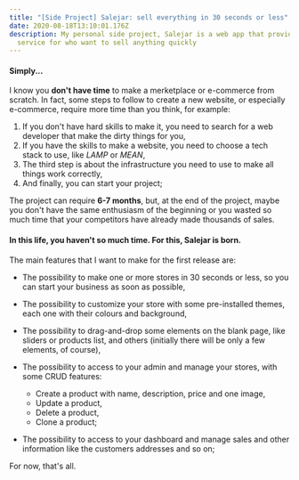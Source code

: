 ```yaml
---
title: "[Side Project] Salejar: sell everything in 30 seconds or less"
date: 2020-08-18T13:10:01.176Z
description: My personal side project, Salejar is a web app that provide a
  service for who want to sell anything quickly
---
```

#### Simply...

I know you **don't have time** to make a merketplace or e-commerce from scratch. In fact, some steps to follow to create a new website, or especially e-commerce, require more time than you think, for example: 

1. If you don't have hard skills to make it, you need to search for a web developer that make the dirty things for you, 
2. If you have the skills to make a website, you need to choose a tech stack to use, like *LAMP* or *MEAN*,
3. The third step is about the infrastructure you need to use to make all things work correctly, 
4. And finally, you can start your project;

The project can require **6-7 months**, but, at the end of the project, maybe you don't have the same enthusiasm of the beginning or you wasted so much time that your competitors have already made thousands of sales.

#### In this life, you haven't so much time. For this, Salejar is born.

The main features that I want to make for the first release are: 

* The possibility to make one or more stores in 30 seconds or less, so you can start your business as soon as possible, 
* The possibility to customize your store with some pre-installed themes, each one with their colours and background, 
* The possibility to drag-and-drop some elements on the blank page, like sliders or products list, and others (initially there will be only a few elements, of course), 
* The possibility to access to your admin and manage your stores, with some CRUD features: 

  * Create a product with name, description, price and one image, 
  * Update a product, 
  * Delete a product, 
  * Clone a product; 
* The possibility to access to your dashboard and manage sales and other information like the customers addresses and so on; 

For now, that's all.